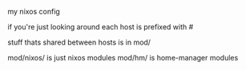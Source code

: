 my nixos config


if you're just looking around
each host is prefixed with #


stuff thats shared between hosts is in mod/

mod/nixos/ is just nixos modules
mod/hm/ is home-manager modules
